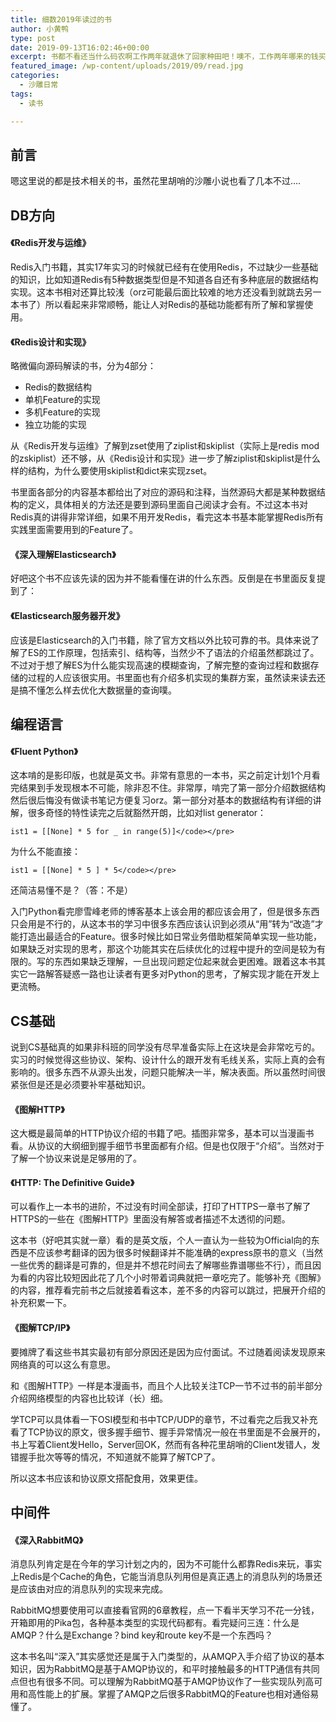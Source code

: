 ```yaml
---
title: 细数2019年读过的书
author: 小黄鸭
type: post
date: 2019-09-13T16:02:46+00:00
excerpt: 书都不看还当什么码农啊工作两年就退休了回家种田吧！噢不，工作两年哪来的钱买田种啊！
featured_image: /wp-content/uploads/2019/09/read.jpg
categories:
  - 沙雕日常
tags:
  - 读书

---
```

## 前言

嗯这里说的都是技术相关的书，虽然花里胡哨的沙雕小说也看了几本不过&#8230;.

## DB方向

#### 《Redis开发与运维》 

Redis入门书籍，其实17年实习的时候就已经有在使用Redis，不过缺少一些基础的知识，比如知道Redis有5种数据类型但是不知道各自还有多种底层的数据结构实现。这本书相对还算比较浅（orz可能最后面比较难的地方还没看到就跳去另一本书了）所以看起来非常顺畅，能让人对Redis的基础功能都有所了解和掌握使用。

#### 《Redis设计和实现》

略微偏向源码解读的书，分为4部分：

  * Redis的数据结构
  * 单机Feature的实现
  * 多机Feature的实现
  * 独立功能的实现

从《Redis开发与运维》了解到zset使用了ziplist和skiplist（实际上是redis mod的zskiplist）还不够，从《Redis设计和实现》进一步了解ziplist和skiplist是什么样的结构，为什么要使用skiplist和dict来实现zset。

书里面各部分的内容基本都给出了对应的源码和注释，当然源码大都是某种数据结构的定义，具体相关的方法还是要到源码里面自己阅读才会有。不过这本书对Redis真的讲得非常详细，如果不用开发Redis，看完这本书基本能掌握Redis所有实践里面需要用到的Feature了。

#### 《深入理解Elasticsearch》

好吧这个书不应该先读的因为并不能看懂在讲的什么东西。反倒是在书里面反复提到了：

#### 《**Elasticsearch服务器开发**》

应该是Elasticsearch的入门书籍，除了官方文档以外比较可靠的书。具体来说了解了ES的工作原理，包括索引、结构等，当然少不了语法的介绍虽然都跳过了。不过对于想了解ES为什么能实现高速的模糊查询，了解完整的查询过程和数据存储的过程的人应该很实用。书里面也有介绍多机实现的集群方案，虽然读来读去还是搞不懂怎么样去优化大数据量的查询噗。 

## 编程语言

#### 《Fluent Python》

这本啃的是影印版，也就是英文书。非常有意思的一本书，买之前定计划1个月看完结果到手发现根本不可能，除非忍不住。非常厚，啃完了第一部分介绍数据结构然后很后悔没有做读书笔记方便复习orz。第一部分对基本的数据结构有详细的讲解，很多奇怪的特性读完之后就豁然开朗，比如对list generator：

```
ist1 = [[None] * 5 for _ in range(5)]</code></pre>

```
为什么不能直接：

```
ist1 = [[None] * 5 ] * 5</code></pre>

```
还简洁易懂不是？（答：不是）

入门Python看完廖雪峰老师的博客基本上该会用的都应该会用了，但是很多东西只会用是不行的，从这本书的学习中很多东西应该认识到必须从“用”转为“改造”才能打造出最适合的Feature。很多时候比如日常业务借助框架简单实现一些功能，如果缺乏对实现的思考，那这个功能其实在后续优化的过程中提升的空间是较为有限的。写的东西如果缺乏理解，一旦出现问题定位起来就会更困难。跟着这本书其实它一路解答疑惑一路也让读者有更多对Python的思考，了解实现才能在开发上更流畅。

## CS基础

说到CS基础真的如果非科班的同学没有尽早准备实际上在这块是会非常吃亏的。实习的时候觉得这些协议、架构、设计什么的跟开发有毛线关系，实际上真的会有影响的。很多东西不从源头出发，问题只能解决一半，解决表面。所以虽然时间很紧张但是还是必须要补牢基础知识。

#### 《图解HTTP》

这大概是最简单的HTTP协议介绍的书籍了吧。插图非常多，基本可以当漫画书看。从协议的大纲细到握手细节书里面都有介绍。但是也仅限于“介绍”。当然对于了解一个协议来说是足够用的了。

#### 《HTTP: The Definitive Guide》

可以看作上一本书的进阶，不过没有时间全部读，打印了HTTPS一章书了解了HTTPS的一些在《图解HTTP》里面没有解答或者描述不太透彻的问题。

这本书（好吧其实就一章）看的是英文版，个人一直认为一些较为Official向的东西是不应该参考翻译的因为很多时候翻译并不能准确的express原书的意义（当然一些优秀的翻译是可靠的，但是并不想花时间去了解哪些靠谱哪些不行），而且因为看的内容比较短因此花了几个小时带着词典就把一章吃完了。能够补充《图解》的内容，推荐看完前书之后就接着看这本，差不多的内容可以跳过，把展开介绍的补充积累一下。

#### 《图解TCP/IP》

要摊牌了看这些书其实最初有部分原因还是因为应付面试。不过随着阅读发现原来网络真的可以这么有意思。

和《图解HTTP》一样是本漫画书，而且个人比较关注TCP一节不过书的前半部分介绍网络模型的内容也比较详（长）细。

学TCP可以具体看一下OSI模型和书中TCP/UDP的章节，不过看完之后我又补充看了TCP协议的原文，很多握手细节、握手异常情况一般在书里面是不会展开的，书上写着Client发Hello，Server回OK，然而有各种花里胡哨的Client发错人，发错握手批次等等的情况，不知道就不能算了解TCP了。

所以这本书应该和协议原文搭配食用，效果更佳。

## 中间件

#### 《**深入RabbitMQ**》

消息队列肯定是在今年的学习计划之内的，因为不可能什么都靠Redis来玩，事实上Redis是个Cache的角色，它能当消息队列用但是真正遇上的消息队列的场景还是应该由对应的消息队列的实现来完成。

RabbitMQ想要使用可以直接看官网的6章教程，点一下看半天学习不花一分钱，开箱即用的Pika包，各种基本类型的实现代码都有。看完疑问三连：什么是AMQP？什么是Exchange？bind key和route key不是一个东西吗？

这本书名叫“深入”其实感觉还是属于入门类型的，从AMQP入手介绍了协议的基本知识，因为RabbitMQ是基于AMQP协议的，和平时接触最多的HTTP通信有共同点但也有很多不同。可以理解为RabbitMQ基于AMQP协议作了一些实现队列高可用和高性能上的扩展。掌握了AMQP之后很多RabbitMQ的Feature也相对通俗易懂了。